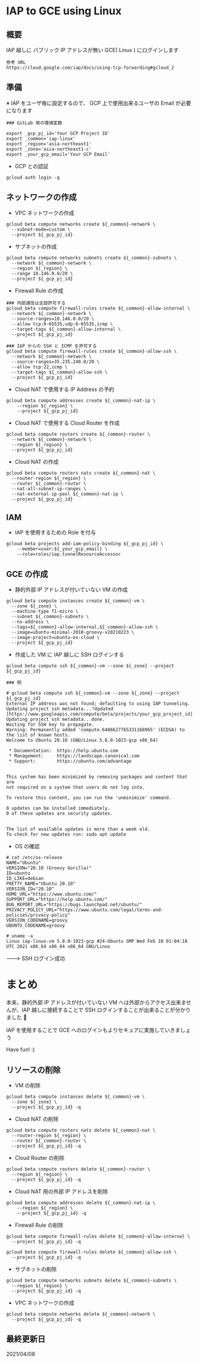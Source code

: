 # IAP to GCE using Linux

## 概要

IAP 越しに パブリック IP アドレスが無い GCE( Linux ) にログインします

```
参考 URL
https://cloud.google.com/iap/docs/using-tcp-forwarding#gcloud_2
```

## 準備

※ IAP をユーザ毎に設定するので、 GCP 上で使用出来るユーザの Email が必要になります

```
### GitLab 用の環境変数

export _gcp_pj_id='Your GCP Project ID'
export _common='iap-linux'
export _region='asia-northeast1'
export _zone='asia-northeast1-c'
export _your_gcp_email='Your GCP Email'
```

+ GCP との認証

```
gcloud auth login -q
```

## ネットワークの作成

+ VPC ネットワークの作成

```
gcloud beta compute networks create ${_common}-network \
  --subnet-mode=custom \
  --project ${_gcp_pj_id}
```

+ サブネットの作成

```
gcloud beta compute networks subnets create ${_common}-subnets \
  --network ${_common}-network \
  --region ${_region} \
  --range 10.146.0.0/20 \
  --project ${_gcp_pj_id}
```

+ Firewall Rule の作成

```
### 内部通信は全部許可する
gcloud beta compute firewall-rules create ${_common}-allow-internal \
  --network ${_common}-network \
  --source-ranges=10.146.0.0/20 \
  --allow tcp:0-65535,udp:0-65535,icmp \
  --target-tags ${_common}-allow-internal \
  --project ${_gcp_pj_id}

### IAP からの SSH と ICMP を許可する
gcloud beta compute firewall-rules create ${_common}-allow-ssh \
  --network ${_common}-network \
  --source-ranges=35.235.240.0/20 \
  --allow tcp:22,icmp \
  --target-tags ${_common}-allow-ssh \
  --project ${_gcp_pj_id}
```

+ Cloud NAT で使用する IP Address の予約

```
gcloud beta compute addresses create ${_common}-nat-ip \
    --region ${_region} \
    --project ${_gcp_pj_id}
```

+ Cloud NAT で使用する Cloud Router を作成

```
gcloud beta compute routers create ${_common}-router \
  --network ${_common}-network \
  --region ${_region} \
  --project ${_gcp_pj_id}
```

+ Cloud NAT の作成

```
gcloud beta compute routers nats create ${_common}-nat \
  --router-region ${_region} \
  --router ${_common}-router \
  --nat-all-subnet-ip-ranges \
  --nat-external-ip-pool ${_common}-nat-ip \
  --project ${_gcp_pj_id}
```

## IAM

+ IAP を使用するための Role を付与

```
gcloud beta projects add-iam-policy-binding ${_gcp_pj_id} \
    --member=user:${_your_gcp_email} \
    --role=roles/iap.tunnelResourceAccessor
```

## GCE の作成

+ 静的外部 IP アドレスが付いていない VM の作成

```
gcloud beta compute instances create ${_common}-vm \
  --zone ${_zone} \
  --machine-type f1-micro \
  --subnet ${_common}-subnets \
  --no-address \
  --tags=${_common}-allow-internal,${_common}-allow-ssh \
  --image=ubuntu-minimal-2010-groovy-v20210223 \
  --image-project=ubuntu-os-cloud \
  --project ${_gcp_pj_id}
```

+ 作成した VM に IAP 越しに SSH ログインする

```
gcloud beta compute ssh ${_common}-vm --zone ${_zone} --project ${_gcp_pj_id}
```
```
### 例

# gcloud beta compute ssh ${_common}-vm --zone ${_zone} --project ${_gcp_pj_id}
External IP address was not found; defaulting to using IAP tunneling.
Updating project ssh metadata...⠹Updated [https://www.googleapis.com/compute/beta/projects/your_gcp_project_id].
Updating project ssh metadata...done.
Waiting for SSH key to propagate.
Warning: Permanently added 'compute.6486627765331168965' (ECDSA) to the list of known hosts.
Welcome to Ubuntu 20.10 (GNU/Linux 5.8.0-1023-gcp x86_64)

 * Documentation:  https://help.ubuntu.com
 * Management:     https://landscape.canonical.com
 * Support:        https://ubuntu.com/advantage


This system has been minimized by removing packages and content that are
not required on a system that users do not log into.

To restore this content, you can run the 'unminimize' command.

0 updates can be installed immediately.
0 of these updates are security updates.


The list of available updates is more than a week old.
To check for new updates run: sudo apt update
```

+ OS の確認

```
# cat /etc/os-release
NAME="Ubuntu"
VERSION="20.10 (Groovy Gorilla)"
ID=ubuntu
ID_LIKE=debian
PRETTY_NAME="Ubuntu 20.10"
VERSION_ID="20.10"
HOME_URL="https://www.ubuntu.com/"
SUPPORT_URL="https://help.ubuntu.com/"
BUG_REPORT_URL="https://bugs.launchpad.net/ubuntu/"
PRIVACY_POLICY_URL="https://www.ubuntu.com/legal/terms-and-policies/privacy-policy"
VERSION_CODENAME=groovy
UBUNTU_CODENAME=groovy
```
```
# uname -a
Linux iap-linux-vm 5.8.0-1023-gcp #24-Ubuntu SMP Wed Feb 10 01:04:18 UTC 2021 x86_64 x86_64 x86_64 GNU/Linux
```

---> SSH ログイン成功


# まとめ

本来、静的外部 IP アドレスが付いていない VM へは外部からアクセス出来ませんが、IAP 越しに接続することで SSH ログインすることが出来ることが分かりました :raised_hands:

IAP を使用することで GCE へのログインもよりセキュアに実施していきましょう

Have fun! :)


## リソースの削除

+ VM の削除

```
gcloud beta compute instances delete ${_common}-vm \
  --zone ${_zone} \
  --project ${_gcp_pj_id} -q
```

+ Cloud NAT の削除

```
gcloud beta compute routers nats delete ${_common}-nat \
  --router-region ${_region} \
  --router ${_common}-router \
  --project ${_gcp_pj_id} -q
```

+ Cloud Router の削除

```
gcloud beta compute routers delete ${_common}-router \
  --region ${_region} \
  --project ${_gcp_pj_id} -q
```

+ Cloud NAT 用の外部 IP アドレスを削除

```
gcloud beta compute addresses delete ${_common}-nat-ip \
    --region ${_region} \
    --project ${_gcp_pj_id} -q
```

+ Firewall Rule の削除

```
gcloud beta compute firewall-rules delete ${_common}-allow-internal \
  --project ${_gcp_pj_id} -q

gcloud beta compute firewall-rules delete ${_common}-allow-ssh \
  --project ${_gcp_pj_id} -q
```

+ サブネットの削除

```
gcloud beta compute networks subnets delete ${_common}-subnets \
  --region ${_region} \
  --project ${_gcp_pj_id} -q
```

+ VPC ネットワークの作成

```
gcloud beta compute networks delete ${_common}-network \
  --project ${_gcp_pj_id} -q
```

## 最終更新日

2021/04/08
